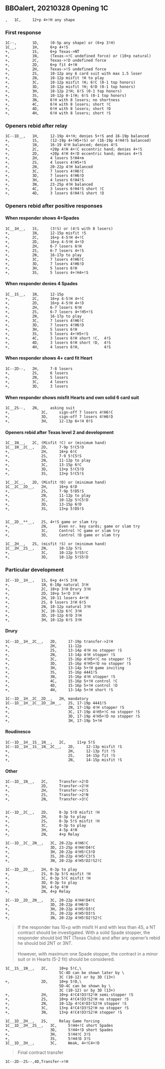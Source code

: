 ## BBOalert, 20210328 Opening 1C

    ,	1C,	    12+p 4+!H any shape

### First response

    1C--,		1D,	    (0-5p any shape) or (6+p 3!H)
    1C__,		1H,	    6+p 4+!S
    +,		    1S,	    6+p Texas->NT
    +,		    1N,	    (Texas->!C undefined force) or (10+p natural)
    +,		    2C,	    Texas->!D undefined force
    +,		    2D,	    6+p fit 4+!H
    +,		    2H,	    Texas->!S undefined force
    +,		    2S,	    10-12p any 6 card suit with max 1.5 loser
    +,		    2N,	    10-12p misfit !H to play
    +,		    3C,	    10-12p misfit !H; 6!C (0-1 top honors)
    +,		    3D,	    10-12p misfit !H; 6!D (0-1 top honors)
    +,		    3H,	    10-12p 2!H; 6!S (0-1 top honors)
    +,		    3S,	    10-12p 0-1!H; 6!S (0-1 top honors)
    +,		    3N,	    6!H with 8 losers; no shortness 
    +,		    4C,	    6!H with 8 losers; short !C
    +,		    4D,	    6!H with 8 losers; short !D
    +,		    4H,	    6!H with 8 losers; short !S


### Openers rebid after relay


    1C--1D__,	1H,	    12-19p 4+!H; denies 5+!S and 16-19p balanced
    +,		    1S,	    (12-19p 4+!H5+!S) or (16-19p 4!H4!S balanced)
    +,          1N,	    16-19 4!H balanced; denies 4!S
    +,          2C,	    +20p 4!H 4+!C eccentric hand; denies 4+!S
    +,          2D,	    +20p 4!H 4+!D eccentric hand; denies 4+!S
    +,          2H,	    4 losers 5!H4+m
    +,  		2S,	    4 losers 4!H5+!S
    +,  		2N,	    20-22p 4!H balanced
    +,  		3C,	    7 losers 4!H6!C
    +,  		3D,	    7 losers 4!H6!D
    +,  		3H,	    4 losers 6!H4!S
    +,  		3N,	    23-25p 4!H balanced
    +,  		4C,	    3 losers 6!H4!S short !C
    +,  		4D,	    3 losers 6!H4!S short !D

<div style="page-break-after: always;"></div>

### Openers rebid after positive responses

#### When responder shows 4+Spades

    1C__1H__,	1S,	    (3!S) or (4!S with 8 losers)
    +,      	1N,	    12-15p misfit !S
    +,      	2C,	    16+p 4-5!H 4+!C
    +,      	2D,	    16+p 4-5!H 4+!D
    +,      	2H,	    6-7 losers 6!H
    +,         	2S,	    6-7 losers 4+!S
    +,      	2N,	    16-17p to play
    +,         	3C,	    7 losers 4!H6!C
    +,      	3D,	    7 losers 4!H6!D
    +,      	3H,	    5 losers 6!H
    +,      	3S,	    5 losers 4+!H4+!S

#### When responder denies 4 Spades

    1C__1S__,	1N,	    12-15p
    +,      	2C,	    16+p 4-5!H 4+!C
    +,      	2D,	    16+p 4-5!H 4+!D
    +,      	2H,	    6-7 losers 6!H
    +,      	2S,	    6-7 losers 4+!H5+!S
    +,      	2N,	    16-17p to play
    +,      	3C,	    7 losers 4!H6!C
    +,      	3D,	    7 losers 4!H6!D
    +,      	3H,	    5 losers 6!H
    +,      	3S,	    5 losers 4+!H5+!S
    +,      	4C,	    3 losers 6!H short !C,	4!S
    +,      	4D,	    3 losers 6!H short !D,	4!S
    +,      	4H,	    4 losers 6!H,			4!S

#### When responder shows 4+ card fit Heart

    1C--2D--,	2H,	    7-8 losers
    +,		    2S,	    6 losers
    +,		    2N,	    5 losers
    +,		    3C,	    4 losers
    +,		    3D,	    3 losers

<div style="page-break-after: always;"></div>

#### When responder shows misfit Hearts and own solid 6 card suit

    1C__2S--,	2N,     asking suit
    +,		        3C,	    sign-off 7 losers 4!H6!C
    +,		        3D,	    sign-off 7 losers 4!H6!D
    +,		        3H,	    12-13p 6+!H 0!S



#### Openers rebid after Texas level 2 and development

    1C__1N__,	2C,	(Misfit !C) or (minimum hand)
    1C__1N__2C__,	2D,	    7-9p 5!C5!D
    +,				2H,	    16+p 6!C
    +,				2S,	    7-9 5!C5!S
    +,				2N,	    11-12p to play
    +,				3C,	    13-15p 6!C
    +,				3D,	    13+p 5!C5!D
    +,				3S,	    13+p 5!C5!S

    1C__2C__,	2D,	(Misfit !D) or (minimum hand)
    1C__2C__2D__,	2H,	    16+p 6!D
    +,				2S,	    7-9p 5!D5!S
    +,				2N,	    11-12p to play
    +,				3C,	    10-12p 5!C5!D
    +,				3D,	    13-15p 6!D
    +,				3S,	    13+p 5!D5!S


    1C__2D__**__,	2S,	4+!S game or slam try
    +,			    2N,	    Even nr. key cards; game or slam try
    +,			    3C,	    Control !C game or slam try
    +,			    3D,	    Control !D game or slam try

    1C__2H__,	2S,	(misfit !S) or (minimum hand)
    1C__2H__2S__,	2N,	    10-12p 5!S
    +,				3C,	    10-12p 5!S5!C
    +,				3D,	    10-12p 5!S5!D






<div style="page-break-after: always;"></div>

### Particular development

    1C--1D__1H__,	1S,	6+p 4+!S 3!H
    +,				1N,	6-10p natural 3!H
    +,				2C,	10+p 3!H Drury 3!H
    +,				2D,	10+p 5+!D 3!H
    +,				2H,	10-11 losers 4+!H
    +,				2S,	8 losers 3!H 6!S
    +,				2N,	10-12p natural 3!H 
    +,				3C,	10-12p 6!C 3!H 
    +,				3D,	10-12p 6!D 3!H 
    +,				3H,	10-12p 6!S 3!H

#### Drury

    1C--1D__1H__2C__,	2D,	    17-19p transfer->2!H
    +,					2H,	    11-12p
    +,					2S,	    13-14p 4!H no stopper !S
    +,					2N,	    13-14p 4!H stopper !S
    +,					3C,	    15-16p 4!H5+!C no stopper !S
    +,					3D,	    15-16p 4!H5+!D no stopper !S
    +,					3H,	    13-14p 5+!H game inviting
    +,					3S,	    15-16p 4441!S
    +,					3N,	    15-16p 4!H stopper !S
    +,					4C,	    15-16p 5+!H control !C
    +,					4D,	    15-16p 5+!H control !D
    +,					4H,	    13-14p 5+!H short !S

    1C--1D__1H__2C__2D__,	2H,	mandatory
    1C--1D__1H__2C__2D__2H__,	2S,	17-19p 4441!S
    +,							2N,	17-19p 4!H stopper !S
    +,							3C,	17-19p 4!H5+!C no stopper !S
    +,							3D,	17-19p 4!H5+!D no stopper !S
    +,							3H,	17-19p 5+!H


#### Roudinesco

    1C--1D__1H__1S__1N__,	2C,	    11+p 5!S
    1C--1D__1H__1S__1N__2C__,	2D,	    12-13p misfit !S
    +,						    2H, 	12-13p fit !S
    +,						    2S,	    14-15p fit !S
    +,						    2N,	    14-15p misfit !S

<div style="page-break-after: always;"></div>

#### Other

    1C--1D__1N__,	2C,	    Transfer->2!D
    +,				2D,	    Transfer->2!H
    +,				2H,	    Transfer->2!S
    +,				2S,	    Transfer->2!N
    +,				2N,	    Transfer->3!C


    1C--1D__2C__,	2D,	    0-3p 5!D misfit !H
    +,				2H,	    0-3p to play
    +,				2S,	    0-3p 5!S misfit !H
    +,				3C,	    0-3p to play
    +,				3H,	    4-5p 4!H
    +,				2N,	    4+p Relay

    1C--1D__2C__2N__,	3C,	20-22p 4!H6!C
    +,					3D,	23-25p 4!H4!D4!C
    +,					3H,	20-22p 4!H5!C3!D
    +,					3S,	20-22p 4!H5!C3!S
    +,					3N,	20-22p 4!H5!D2!S2!C

    1C--1D__2D__,	2H,	0-3p to play
    +,				2S,	0-3p 5!S misfit !H
    +,				3C,	0-3p 5!C misfit !H
    +,				3D,	0-3p to play
    +,				3H,	4-5p 4!H
    +,				2N,	4+p Relay

    1C--1D__2D__2N__,	3C,	20-22p 4!H4!D4!C
    +,					3D,	20-22p 4!H6!D
    +,					3H,	20-22p 4!H5!D3!C
    +,					3S,	20-22p 4!H5!D3!S
    +,					3N,	20-22p 4!H5!D2!S2!C

<div style="page-break-after: always;"></div>

>If the responder has 10+p with misfit H and with less than 4S, a NT contract should be investigated. With a solid Spade stopper, the responder should bid 1NT (Texas Clubs) and after any opener’s rebid he should bid 2NT or 3NT.<br><br>
However, with maximum one Spade stopper, the contract in a minor suit or in Hearts (5-2 fit) should be considered.

    1C__1S__1N__,	2C,	    10+p 5!C,\
                            5C-4D can be shown later by \
                            3C (10-12) or by 3D (13+)
    +,			    2D,	    10+p 5!D,\
                            5D-4C can be shown by \
                            3C (10-12) or by 3D (13+)
    +,			    2H,	    10+p 4!C4!D3!S2!H semi-stopper !S
    +,			    2S,	    10+p 4!C4!D3!S2!H no stopper !S
    +,			    2N,	    10-12p 4!C4!D3!S2!H stopper !S
    +,			    3C,	    13+p 4!C4!D3!S2!H no stopper !S
    +,			    3N,	    13+p 4!C4!D3!S2!H stopper !S

    1C__1D__2H__,	2S,	    Relay Game forcing
    1C__1D__2H__2S__,	3C,	    5!H4+!C short Spades
    +,					3D,	    5!H4+!D short Spades
    +,					3H,	    5!H4!C 3!S
    +,					3S,	    5!H4!D 3!S
    1C__1D__2H__,		3C,	    Weak, 4+!C4+!D

>Final contract transfer

    1C--2D--2S--,4D,Transfer->!H
